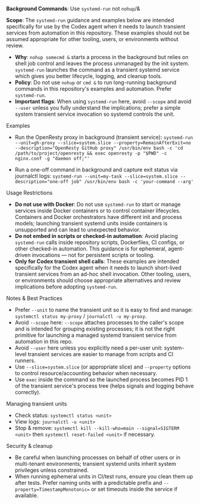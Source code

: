 **Background Commands**: Use `systemd-run` not `nohup`/&

**Scope**: The `systemd-run` guidance and examples below are intended specifically for use by the Codex agent when it needs to launch transient services from automation in this repository. These examples should not be assumed appropriate for other tooling, users, or environments without review.

- **Why**: `nohup somecmd &` starts a process in the background but relies on shell job control and leaves the process unmanaged by the init system. `systemd-run` launches the command as a transient systemd service which gives you better lifecycle, logging, and cleanup tools.
- **Policy**: Do not use `nohup` or `cmd &` to run long-running background commands in this repository's examples and automation. Prefer `systemd-run`.
- **Important flags**: When using `systemd-run` here, avoid `--scope` and avoid `--user` unless you fully understand the implications; prefer a simple system transient service invocation so systemd controls the unit.

Examples

- Run the OpenResty proxy in background (transient service):
  `systemd-run --unit=gh-proxy --slice=system.slice --property=RemainAfterExit=no --description="OpenResty GitHub proxy" /usr/bin/env bash -c 'cd /path/to/project/openresty && exec openresty -p "$PWD" -c nginx.conf -g "daemon off;"'`

- Run a one-off command in background and capture exit status via journalctl logs:
  `systemd-run --unit=my-task --slice=system.slice --description="one-off job" /usr/bin/env bash -c 'your-command --arg'`

Usage Restrictions

- **Do not use with Docker**: Do not use `systemd-run` to start or manage services inside Docker containers or to control container lifecycles. Containers and Docker orchestrators have different init and process models; launching transient systemd units inside containers is unsupported and can lead to unexpected behavior.
- **Do not embed in scripts or checked-in automation**: Avoid placing `systemd-run` calls inside repository scripts, Dockerfiles, CI configs, or other checked-in automation. This guidance is for ephemeral, agent-driven invocations — not for persistent scripts or tooling.
- **Only for Codex transient shell calls**: These examples are intended specifically for the Codex agent when it needs to launch short-lived transient services from an ad-hoc shell invocation. Other tooling, users, or environments should choose appropriate alternatives and review implications before adopting `systemd-run`.

Notes & Best Practices

- Prefer `--unit` to name the transient unit so it is easy to find and manage: `systemctl status my-proxy` / `journalctl -u my-proxy`.
- Avoid `--scope` here: `--scope` attaches processes to the caller's scope and is intended for grouping existing processes; it is not the right primitive for launching a managed systemd transient service from automation in this repo.
- Avoid `--user` here unless you explicitly need a per-user unit: system-level transient services are easier to manage from scripts and CI runners.
- Use `--slice=system.slice` (or appropriate slice) and `--property` options to control resource/accounting behavior when necessary.
- Use `exec` inside the command so the launched process becomes PID 1 of the transient service's process tree (helps signals and logging behave correctly).

Managing transient units

- Check status: `systemctl status <unit>`
- View logs: `journalctl -u <unit>`
- Stop & remove: `systemctl kill --kill-who=main --signal=SIGTERM <unit>` then `systemctl reset-failed <unit>` if necessary.

Security & cleanup

- Be careful when launching processes on behalf of other users or in multi-tenant environments; transient systemd units inherit system privileges unless constrained.
- When running ephemeral units in CI/test runs, ensure you clean them up after tests. Prefer naming units with a predictable prefix and `--property=TimestampMonotonic=` or set timeouts inside the service if available.

